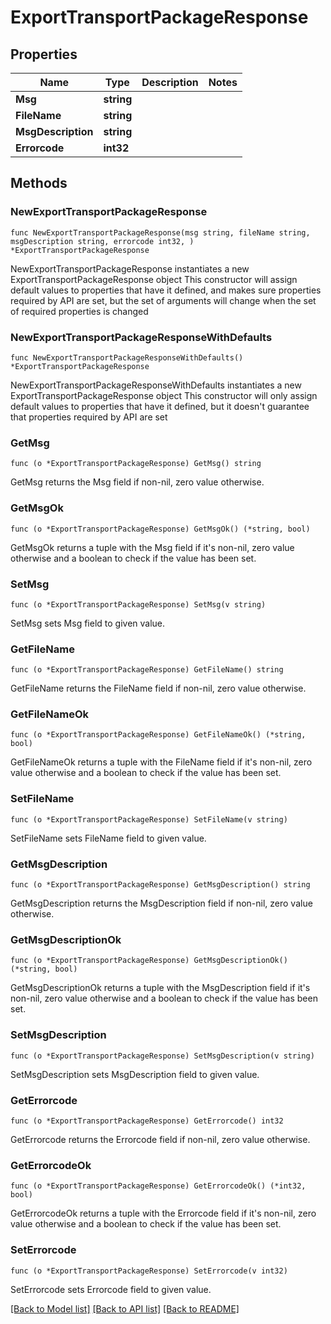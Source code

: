 # ExportTransportPackageResponse

## Properties

Name | Type | Description | Notes
------------ | ------------- | ------------- | -------------
**Msg** | **string** |  | 
**FileName** | **string** |  | 
**MsgDescription** | **string** |  | 
**Errorcode** | **int32** |  | 

## Methods

### NewExportTransportPackageResponse

`func NewExportTransportPackageResponse(msg string, fileName string, msgDescription string, errorcode int32, ) *ExportTransportPackageResponse`

NewExportTransportPackageResponse instantiates a new ExportTransportPackageResponse object
This constructor will assign default values to properties that have it defined,
and makes sure properties required by API are set, but the set of arguments
will change when the set of required properties is changed

### NewExportTransportPackageResponseWithDefaults

`func NewExportTransportPackageResponseWithDefaults() *ExportTransportPackageResponse`

NewExportTransportPackageResponseWithDefaults instantiates a new ExportTransportPackageResponse object
This constructor will only assign default values to properties that have it defined,
but it doesn't guarantee that properties required by API are set

### GetMsg

`func (o *ExportTransportPackageResponse) GetMsg() string`

GetMsg returns the Msg field if non-nil, zero value otherwise.

### GetMsgOk

`func (o *ExportTransportPackageResponse) GetMsgOk() (*string, bool)`

GetMsgOk returns a tuple with the Msg field if it's non-nil, zero value otherwise
and a boolean to check if the value has been set.

### SetMsg

`func (o *ExportTransportPackageResponse) SetMsg(v string)`

SetMsg sets Msg field to given value.


### GetFileName

`func (o *ExportTransportPackageResponse) GetFileName() string`

GetFileName returns the FileName field if non-nil, zero value otherwise.

### GetFileNameOk

`func (o *ExportTransportPackageResponse) GetFileNameOk() (*string, bool)`

GetFileNameOk returns a tuple with the FileName field if it's non-nil, zero value otherwise
and a boolean to check if the value has been set.

### SetFileName

`func (o *ExportTransportPackageResponse) SetFileName(v string)`

SetFileName sets FileName field to given value.


### GetMsgDescription

`func (o *ExportTransportPackageResponse) GetMsgDescription() string`

GetMsgDescription returns the MsgDescription field if non-nil, zero value otherwise.

### GetMsgDescriptionOk

`func (o *ExportTransportPackageResponse) GetMsgDescriptionOk() (*string, bool)`

GetMsgDescriptionOk returns a tuple with the MsgDescription field if it's non-nil, zero value otherwise
and a boolean to check if the value has been set.

### SetMsgDescription

`func (o *ExportTransportPackageResponse) SetMsgDescription(v string)`

SetMsgDescription sets MsgDescription field to given value.


### GetErrorcode

`func (o *ExportTransportPackageResponse) GetErrorcode() int32`

GetErrorcode returns the Errorcode field if non-nil, zero value otherwise.

### GetErrorcodeOk

`func (o *ExportTransportPackageResponse) GetErrorcodeOk() (*int32, bool)`

GetErrorcodeOk returns a tuple with the Errorcode field if it's non-nil, zero value otherwise
and a boolean to check if the value has been set.

### SetErrorcode

`func (o *ExportTransportPackageResponse) SetErrorcode(v int32)`

SetErrorcode sets Errorcode field to given value.



[[Back to Model list]](../README.md#documentation-for-models) [[Back to API list]](../README.md#documentation-for-api-endpoints) [[Back to README]](../README.md)


